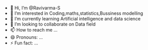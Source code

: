 - 👋 Hi, I’m @Ravivarma-S
- 👀 I’m interested in Coding,maths,statistics,Bussiness modelling
- 🌱 I’m currently learning Artificial intelligence and data science
- 💞️ I’m looking to collaborate on Data field
- 📫 How to reach me ...
- 😄 Pronouns: ...
- ⚡ Fun fact: ...

<!---
Ravivarma-S/Ravivarma-S is a ✨ special ✨ repository because its `README.md` (this file) appears on your GitHub profile.
You can click the Preview link to take a look at your changes.
--->
